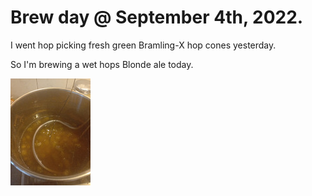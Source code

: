 # Brew day @ September 4th, 2022.

I went hop picking fresh green Bramling-X hop cones yesterday.

So I'm brewing a wet hops Blonde ale today.

[![fig_1](1_small.jpg)](1.jpg)
